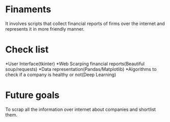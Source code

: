 # Finaments
It involves scripts that collect financial reports of firms over the internet and represents it in more friendly manner.

# Check list
*User Interface(tkinter)
*Web Scarping financial reports(Beautiful soup/requests)
*Data representation(Pandas/Matplotlib)
*Algorithms to check if a company is healthy or not(Deep Learning)

# Future goals
To scrap all the information over internet about companies and shortlist them.
